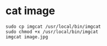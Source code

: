 # cat image
```
sudo cp imgcat /usr/local/bin/imgcat
sudo chmod +x /usr/local/bin/imgcat
imgcat image.jpg
```

